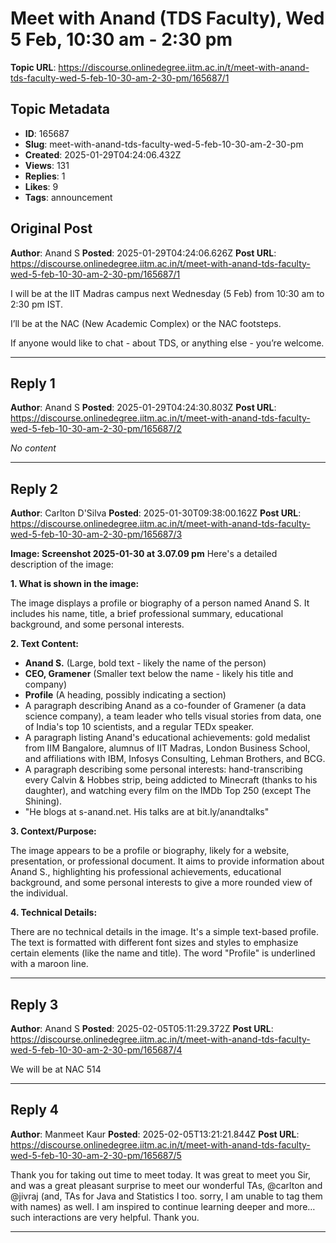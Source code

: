 # Meet with Anand (TDS Faculty), Wed 5 Feb, 10:30 am - 2:30 pm

**Topic URL**: https://discourse.onlinedegree.iitm.ac.in/t/meet-with-anand-tds-faculty-wed-5-feb-10-30-am-2-30-pm/165687/1

## Topic Metadata
- **ID**: 165687
- **Slug**: meet-with-anand-tds-faculty-wed-5-feb-10-30-am-2-30-pm
- **Created**: 2025-01-29T04:24:06.432Z
- **Views**: 131
- **Replies**: 1
- **Likes**: 9
- **Tags**: announcement

## Original Post
**Author**: Anand S
**Posted**: 2025-01-29T04:24:06.626Z
**Post URL**: https://discourse.onlinedegree.iitm.ac.in/t/meet-with-anand-tds-faculty-wed-5-feb-10-30-am-2-30-pm/165687/1

I will be at the IIT Madras campus next Wednesday (5 Feb) from 10:30 am to 2:30 pm IST.

I’ll be at the NAC (New Academic Complex) or the NAC footsteps.

If anyone would like to chat - about TDS, or anything else - you’re welcome.

---

## Reply 1
**Author**: Anand S
**Posted**: 2025-01-29T04:24:30.803Z
**Post URL**: https://discourse.onlinedegree.iitm.ac.in/t/meet-with-anand-tds-faculty-wed-5-feb-10-30-am-2-30-pm/165687/2

*No content*

---

## Reply 2
**Author**: Carlton D'Silva
**Posted**: 2025-01-30T09:38:00.162Z
**Post URL**: https://discourse.onlinedegree.iitm.ac.in/t/meet-with-anand-tds-faculty-wed-5-feb-10-30-am-2-30-pm/165687/3

**Image: Screenshot 2025-01-30 at 3.07.09 pm**
Here's a detailed description of the image:

**1. What is shown in the image:**

The image displays a profile or biography of a person named Anand S. It includes his name, title, a brief professional summary, educational background, and some personal interests.

**2. Text Content:**

*   **Anand S.** (Large, bold text - likely the name of the person)
*   **CEO, Gramener** (Smaller text below the name - likely his title and company)
*   **Profile** (A heading, possibly indicating a section)
*   A paragraph describing Anand as a co-founder of Gramener (a data science company), a team leader who tells visual stories from data, one of India's top 10 scientists, and a regular TEDx speaker.
*   A paragraph listing Anand's educational achievements: gold medalist from IIM Bangalore, alumnus of IIT Madras, London Business School, and affiliations with IBM, Infosys Consulting, Lehman Brothers, and BCG.
*   A paragraph describing some personal interests: hand-transcribing every Calvin & Hobbes strip, being addicted to Minecraft (thanks to his daughter), and watching every film on the IMDb Top 250 (except The Shining).
*   "He blogs at s-anand.net. His talks are at bit.ly/anandtalks"

**3. Context/Purpose:**

The image appears to be a profile or biography, likely for a website, presentation, or professional document. It aims to provide information about Anand S., highlighting his professional achievements, educational background, and some personal interests to give a more rounded view of the individual.

**4. Technical Details:**

There are no technical details in the image. It's a simple text-based profile. The text is formatted with different font sizes and styles to emphasize certain elements (like the name and title). The word "Profile" is underlined with a maroon line.

---

## Reply 3
**Author**: Anand S
**Posted**: 2025-02-05T05:11:29.372Z
**Post URL**: https://discourse.onlinedegree.iitm.ac.in/t/meet-with-anand-tds-faculty-wed-5-feb-10-30-am-2-30-pm/165687/4

We will be at NAC 514

---

## Reply 4
**Author**: Manmeet Kaur
**Posted**: 2025-02-05T13:21:21.844Z
**Post URL**: https://discourse.onlinedegree.iitm.ac.in/t/meet-with-anand-tds-faculty-wed-5-feb-10-30-am-2-30-pm/165687/5

Thank you for taking out time to meet today. It was great to meet you Sir, and was a great pleasant surprise to meet our wonderful TAs, @carlton and @jivraj (and, TAs for Java and Statistics I too. sorry, I am unable to tag them with names) as well. I am inspired to continue learning deeper and more… such interactions are very helpful. Thank you.

---
